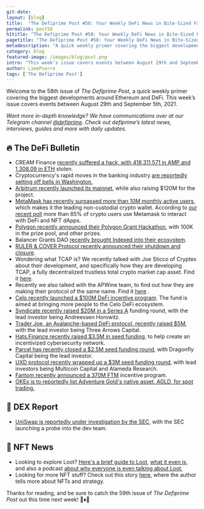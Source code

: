 ```yaml
---
git-date:
layout: [blog]
title:  "The Defiprime Post #58: Your Weekly DeFi News in Bite-Sized Fashion"
permalink: post58
h1title: "The Defiprime Post #58: Your Weekly DeFi News in Bite-Sized Fashion"
pagetitle: "The Defiprime Post #58: Your Weekly DeFi News in Bite-Sized Fashion"
metadescription: "A quick weekly primer covering the biggest developments around Ethereum and DeFi. This week’s issue covers events between August 29th and September 5th, 2021"
category: blog
featured-image: /images/blog/post.png
intro: "This week’s issue covers events between August 29th and September 5th, 2021"
author: LimePierre
tags: ['The Defiprime Post']
---
```


Welcome to the 58th issue of _The Defiprime Post_, a quick weekly primer covering the biggest developments around Ethereum and DeFi. This week’s issue covers events between August 29th and September 5th, 2021.

_Want more in-depth knowledge? We have communications over at our Telegram channel [@defiprime](https://t.me/defiprime). Check out defiprime’s latest news, interviews, guides and more with daily updates._


## 🔥 The DeFi Bulletin

* CREAM Finance [recently suffered a hack, with 418,311,571 in AMP and 1,308.09 in ETH](https://twitter.com/defiprime/status/1432346458330566659) stolen. 
* Cryptocurrency's rapid moves in the banking industry [are reportedly setting off bells in Washington.](https://www.nytimes.com/2021/09/05/us/politics/cryptocurrency-banking-regulation.html?s=09)
* [Arbitrum recently launched its mainnet](https://www.theblockcrypto.com/post/116148/ethereum-scaling-solution-arbitrum-launches-mainnet-raises-120-million-funding), while also raising $120M for the project. 
* [MetaMask has recently surpassed more than 10M monthly active users](https://consensys.net/blog/press-release/metamask-surpasses-10-million-maus-making-it-the-worlds-leading-non-custodial-crypto-wallet/?utm_content=178360215&utm_medium=social&utm_source=twitter&hss_channel=tw-3129477561&s=09), which makes it the leading non-custodial crypto wallet. According to [our recent poll](https://twitter.com/defiprime/status/1433093712322519041) more than 85% of crypto users use Metamask to interact with DeFi and NFT dApps. 
* [Polygon recently announced their Polygon Grant Hackathon](https://polygontech.medium.com/polygon-announces-polygon-grants-hackathon-100k-in-prizes-vc-funding-and-more-bf19314eedb3), with 100K in the prize pool, and other prizes.
* Balancer Grants DAO [recently brought Indexed into their ecosystem](https://medium.com/@BalancerGrants/balancer-grants-dao-brings-indexed-into-balancers-ecosystem-d062f4ad06ec).
* [RULER & COVER Protocol recently announced their shutdown and closure](https://defited.medium.com/project-shutdown-cover-ruler-bb2df50e2a95?s=09).
* Wondering what TCAP is?  We recently talked with Joe Sticco of Cryptex about their development, and specifically how they are developing TCAP, a fully decentralized trustless total crypto market cap asset. Find it [here](https://defiprime.com/tcap).
* Recently we also talked with the APWine team, to find out how they are making their protocol of the same name. Find it [here](https://defiprime.com/apwine) .
* [Celo recently launched a $100M DeFi incentive program](https://www.coindesk.com/business/2021/08/30/celo-taps-aave-curve-sushi-and-more-in-100m-defi-incentive-program/). The fund is aimed at bringing more people to the Celo DeFi ecosystem.
* [Syndicate recently raised $20M in a Series A](https://syndicate.mirror.xyz/BYU6CUG4k4hRx7HMviApYAxpEpIhe-mMDhzyBy580tU) funding round, with the lead investor being  Andreessen Horowitz.
*  [Trader Joe, an Avalanche-based DeFi protocol, recently raised $5M](https://www.theblockcrypto.com/post/116439/avalanche-defi-protocol-trader-joe-funding-three-arrows-capital),  with the lead investor being Three Arrows Capital.
* [Hats.Finance recently raised $3.5M in seed funding](https://hatsfinance.medium.com/hats-raises-3-5m-in-seed-funding-to-create-an-incentivized-cybersecurity-network-600bd4d1c84b), to help create an incentivized cybersecurity network.
* [Parcel has recently closed a $2.5M seed funding round](https://medium.com/parcelhq/next-chapter-announcing-our-2-5m-raise-cfced9378913), with Dragonfly Capital being the lead investor.
* [UXD protocol recently wrapped up a $3M seed funding round,](https://uxdprotocol.medium.com/uxd-protocol-announces-3-million-seed-round-led-by-multicoin-capital-f5037c001a87) with lead investors being Multicoin Capital and Alameda Research.
* [Fantom recently announced a 370M FTM](https://fantom.foundation/blog/announcing-370m-ftm-incentive-program/) incentive program.
* [OKEx is to reportedly list Adventure Gold's native asset, AGLD, for spot trading. ](https://www.okex.com/support/hc/en-us/articles/4408469721357?channelFlag=ACEAP6502256)


## 💱 DEX Report

* [UniSwap is reportedly under investigation by the SEC,](https://decrypt.co/80130/uniswap-labs-under-investigation-sec-report)  with the SEC launching a probe into the dev team. 


## 💎 NFT News

* Looking to explore Loot?  [Here's a brief guide to Loot,](https://metaversal.banklesshq.com/p/loot-explained-) [what it even is](https://alphaleak.substack.com/p/alpha-loot), and also a podcast [about why everyone is even talking about Loot.](https://open.spotify.com/episode/7rSDtwLgzndL484s8wfWby)
* Looking for more NFT stuff? Check out this story [here](https://cryptohayes.medium.com/jpeg-the-jeweler-f626c40384cf), where the author tells more about NFTs and strategy. 

Thanks for reading, and be sure to catch the 59th issue of _The Defiprime Post_ out this time next week! 👋♦️👋